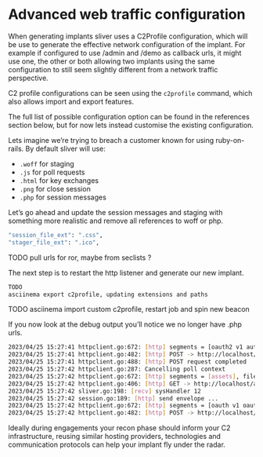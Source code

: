 # Advanced web traffic configuration

When generating implants sliver uses a C2Profile configuration, which will be use to generate the effective network configuration of the implant. For example if configured to use /admin and /demo as callback urls, it might use one, the other or both allowing two implants using the same configuration to still seem slightly different from a network traffic perspective.

C2 profile configurations can be seen using the `c2profile` command, which also allows import and export features.

The full list of possible configuration option can be found in the references section below, but for now lets instead customise the existing configuration.

Lets imagine we’re trying to breach a customer known for using ruby-on-rails. By default sliver will use:

- `.woff` for staging
- `.js` for poll requests
- `.html` for key exchanges
- `.png` for close session
- `.php` for session messages

Let’s go ahead and update the session messages and staging with something more realistic and remove all references to woff or php.

```bash
"session_file_ext": ".css",
"stager_file_ext": ".ico",
```

TODO pull urls for ror, maybe from seclists ? 

The next step is to restart the http listener and generate our new implant.

```bash
TODO
asciinema export c2profile, updating extensions and paths
```

TODO
asciinema import custom c2profile, restart job and spin new beacon

If you now look at the debug output you’ll notice we no longer have .php urls.

```bash
2023/04/25 15:27:41 httpclient.go:672: [http] segments = [oauth2 v1 authenticate auth], filename = index, ext = css
2023/04/25 15:27:41 httpclient.go:482: [http] POST -> http://localhost/oauth2/v1/authenticate/auth/index.css?p=711x58387 (2228 bytes)
2023/04/25 15:27:41 httpclient.go:488: [http] POST request completed
2023/04/25 15:27:42 httpclient.go:287: Cancelling poll context
2023/04/25 15:27:42 httpclient.go:672: [http] segments = [assets], filename = jquery, ext = js
2023/04/25 15:27:42 httpclient.go:406: [http] GET -> http://localhost/assets/jquery.js?r=72074674
2023/04/25 15:27:42 sliver.go:198: [recv] sysHandler 12
2023/04/25 15:27:42 session.go:189: [http] send envelope ...
2023/04/25 15:27:42 httpclient.go:672: [http] segments = [oauth v1 oauth2], filename = admin, ext = css
2023/04/25 15:27:42 httpclient.go:482: [http] POST -> http://localhost/oauth/v1/oauth2/admin.css?j=56685386 (93 bytes)
```

Ideally during engagements your recon phase should inform your C2 infrastructure, reusing similar hosting providers, technologies and communication protocols can help your implant fly under the radar. 